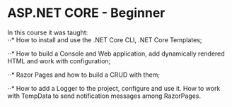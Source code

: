 # ASP.NET CORE - Beginner

In this course it was taught:  
⋅⋅* How to install and use the .NET Core CLI, .NET Core Templates;

⋅⋅* How to build a Console and Web application, add dynamically rendered HTML and work with configuration;

⋅⋅* Razor Pages and how to build a CRUD with them;

⋅⋅* How to add a Logger to the project, configure and use it. How to work with TempData to send notification messages among RazorPages.